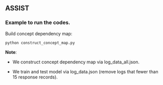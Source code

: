 ASSIST
-
### Example to run the codes.

Build concept dependency map:

```
python construct_concept_map.py
```
**Note**:

* We construct concept dependency map via log_data_all.json.

* We train and test model via log_data.json (remove logs that fewer than 15 response records).
